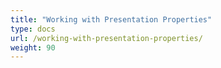 ```yaml
---
title: "Working with Presentation Properties"
type: docs
url: /working-with-presentation-properties/
weight: 90
---
```

